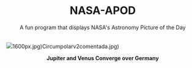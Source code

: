 <div align="center">
  <h1>
    NASA-APOD
  </h1>
</div>
  
<div align="center">
  A fun program that displays NASA's Astronomy Picture of the Day
</div>

<br>

![](https://apod.nasa.gov/apod/image/2303/JupiterVenus_Luy_5496.jpg)1600px.jpg)Circumpolarv2comentada.jpg)

<p align = "center">
  <b>Jupiter and Venus Converge over Germany</b>
</p>
